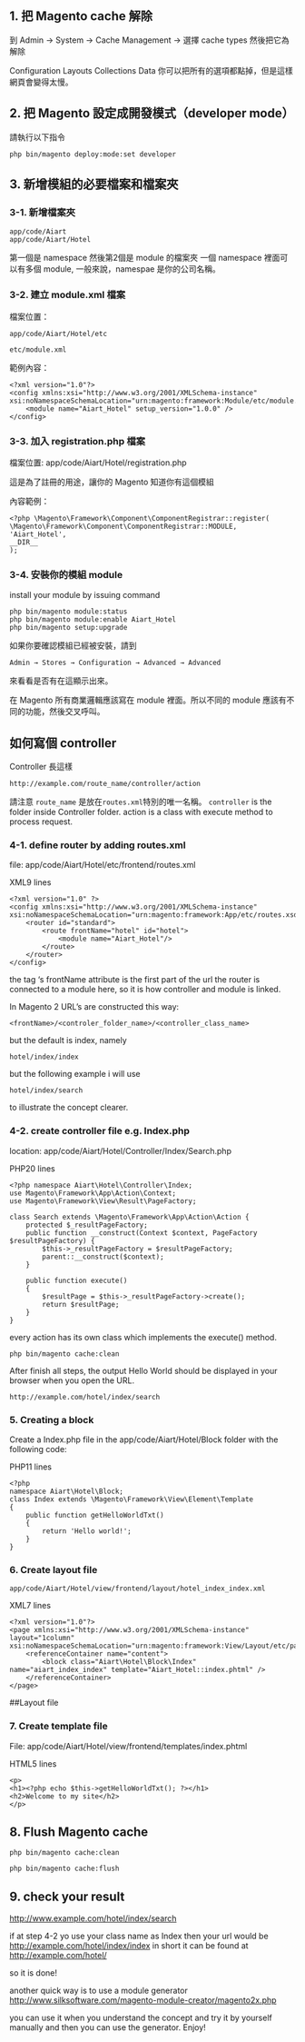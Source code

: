 ## 1. 把 Magento cache 解除
到 Admin → System → Cache Management → 選擇 cache types 然後把它為解除

Configuration
Layouts
Collections Data
你可以把所有的選項都點掉，但是這樣網頁會變得太慢。


## 2. 把 Magento 設定成開發模式（developer mode）
請執行以下指令

    php bin/magento deploy:mode:set developer


## 3. 新增模組的必要檔案和檔案夾
### 3-1. 新增檔案夾

    app/code/Aiart
    app/code/Aiart/Hotel



第一個是 namespace 然後第2個是 module 的檔案夾
一個 namespace 裡面可以有多個 module, 一般來說，namespae 是你的公司名稱。



### 3-2. 建立 module.xml 檔案
檔案位置：

    app/code/Aiart/Hotel/etc

    etc/module.xml

範例內容：


    <?xml version="1.0"?>
    <config xmlns:xsi="http://www.w3.org/2001/XMLSchema-instance" xsi:noNamespaceSchemaLocation="urn:magento:framework:Module/etc/module.xsd">
        <module name="Aiart_Hotel" setup_version="1.0.0" />
    </config>

### 3-3. 加入 registration.php 檔案
檔案位置: app/code/Aiart/Hotel/registration.php

這是為了註冊的用途，讓你的 Magento 知道你有這個模組

內容範例：

    <?php \Magento\Framework\Component\ComponentRegistrar::register(
    \Magento\Framework\Component\ComponentRegistrar::MODULE,
    'Aiart_Hotel',
    __DIR__
    );


### 3-4. 安裝你的模組 module
install your module by issuing command

    php bin/magento module:status
    php bin/magento module:enable Aiart_Hotel
    php bin/magento setup:upgrade

如果你要確認模組已經被安裝，請到

    Admin → Stores → Configuration → Advanced → Advanced
   
來看看是否有在這顯示出來。

在 Magento 所有商業邏輯應該寫在 module 裡面。所以不同的 module 應該有不同的功能，然後交叉呼叫。


## 如何寫個 controller

Controller 長這樣

    http://example.com/route_name/controller/action

請注意 `route_name` 是放在`routes.xml`特別的唯一名稱。
`controller` is the folder inside Controller folder.
action is a class with execute method to process request.

### 4-1. define router by adding routes.xml
file: app/code/Aiart/Hotel/etc/frontend/routes.xml

XML9 lines


    <?xml version="1.0" ?>
    <config xmlns:xsi="http://www.w3.org/2001/XMLSchema-instance" xsi:noNamespaceSchemaLocation="urn:magento:framework:App/etc/routes.xsd">
        <router id="standard">
            <route frontName="hotel" id="hotel">
                <module name="Aiart_Hotel"/>
            </route>
        </router>
    </config>


the tag ‘s frontName attribute is the first part of the url
the router is connected to a module here, so it is how controller and module is linked.

In Magento 2 URL’s are constructed this way:

    <frontName>/<controler_folder_name>/<controller_class_name>

but the default is index, namely
    
    hotel/index/index

but the following example i will use

    hotel/index/search 
 to illustrate the concept clearer.

### 4-2. create controller file e.g. Index.php
location: app/code/Aiart/Hotel/Controller/Index/Search.php

PHP20 lines

    <?php namespace Aiart\Hotel\Controller\Index; 
    use Magento\Framework\App\Action\Context; 
    use Magento\Framework\View\Result\PageFactory;
    
    class Search extends \Magento\Framework\App\Action\Action { 
        protected $_resultPageFactory; 
        public function __construct(Context $context, PageFactory $resultPageFactory) { 
            $this->_resultPageFactory = $resultPageFactory;
            parent::__construct($context);
        }
    
        public function execute()
        {
            $resultPage = $this->_resultPageFactory->create();
            return $resultPage;
        }
    }

every action has its own class which implements the execute() method.

    php bin/magento cache:clean

After finish all steps, the output Hello World should be displayed in your browser when you open the URL.

    http://example.com/hotel/index/search

### 5. Creating a block
Create a Index.php file in the app/code/Aiart/Hotel/Block folder with the following code:

PHP11 lines


    <?php
    namespace Aiart\Hotel\Block;
    class Index extends \Magento\Framework\View\Element\Template
    {
        public function getHelloWorldTxt()
        { 
            return 'Hello world!';
        }
    }


### 6. Create layout file

    app/code/Aiart/Hotel/view/frontend/layout/hotel_index_index.xml

XML7 lines


    <?xml version="1.0"?>
    <page xmlns:xsi="http://www.w3.org/2001/XMLSchema-instance" layout="1column" xsi:noNamespaceSchemaLocation="urn:magento:framework:View/Layout/etc/page_configuration.xsd">
        <referenceContainer name="content">
            <block class="Aiart\Hotel\Block\Index" name="aiart_index_index" template="Aiart_Hotel::index.phtml" />
        </referenceContainer>
    </page>


##Layout file
### 7. Create template file

File: app/code/Aiart/Hotel/view/frontend/templates/index.phtml

HTML5 lines

    <p>
    <h1><?php echo $this->getHelloWorldTxt(); ?></h1>
    <h2>Welcome to my site</h2>
    </p>

## 8. Flush Magento cache

    php bin/magento cache:clean

    php bin/magento cache:flush

## 9. check your result

http://www.example.com/hotel/index/search

if at step 4-2 yo use your class name as Index then your url would be http://example.com/hotel/index/index
in short it can be found at
http://example.com/hotel/



so it is done!

another quick way is to use a module generator
http://www.silksoftware.com/magento-module-creator/magento2x.php

you can use it when you understand the concept and try it by yourself manually and then you can use the generator. Enjoy!
